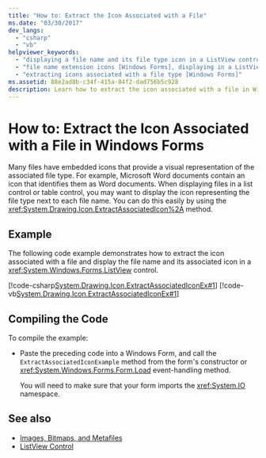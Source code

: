 ```yaml
---
title: "How to: Extract the Icon Associated with a File"
ms.date: "03/30/2017"
dev_langs: 
  - "csharp"
  - "vb"
helpviewer_keywords: 
  - "displaying a file name and its file type icon in a ListView control [Windows Forms]"
  - "file name extension icons [Windows Forms], displaying in a ListView"
  - "extracting icons associated with a file type [Windows Forms]"
ms.assetid: 88e2ad8b-c34f-415a-84f2-dad756b5c928
description: Learn how to extract the icon associated with a file in Windows Forms by using the ExtractAssociatedIcon method.
---
```

# How to: Extract the Icon Associated with a File in Windows Forms

Many files have embedded icons that provide a visual representation of the associated file type. For example, Microsoft Word documents contain an icon that identifies them as Word documents. When displaying files in a list control or table control, you may want to display the icon representing the file type next to each file name. You can do this easily by using the <xref:System.Drawing.Icon.ExtractAssociatedIcon%2A> method.  
  
## Example  

 The following code example demonstrates how to extract the icon associated with a file and display the file name and its associated icon in a <xref:System.Windows.Forms.ListView> control.  
  
 [!code-csharp[System.Drawing.Icon.ExtractAssociatedIconEx#1](~/samples/snippets/csharp/VS_Snippets_Winforms/System.Drawing.Icon.ExtractAssociatedIconEx/CS/Form1.cs#1)]
 [!code-vb[System.Drawing.Icon.ExtractAssociatedIconEx#1](~/samples/snippets/visualbasic/VS_Snippets_Winforms/System.Drawing.Icon.ExtractAssociatedIconEx/VB/Form1.vb#1)]  
  
## Compiling the Code  

 To compile the example:  
  
- Paste the preceding code into a Windows Form, and call the `ExtractAssociatedIconExample` method from the form's constructor or <xref:System.Windows.Forms.Form.Load> event-handling method.  
  
     You will need to make sure that your form imports the <xref:System.IO> namespace.  
  
## See also

- [Images, Bitmaps, and Metafiles](images-bitmaps-and-metafiles.md)
- [ListView Control](../controls/listview-control-windows-forms.md)

